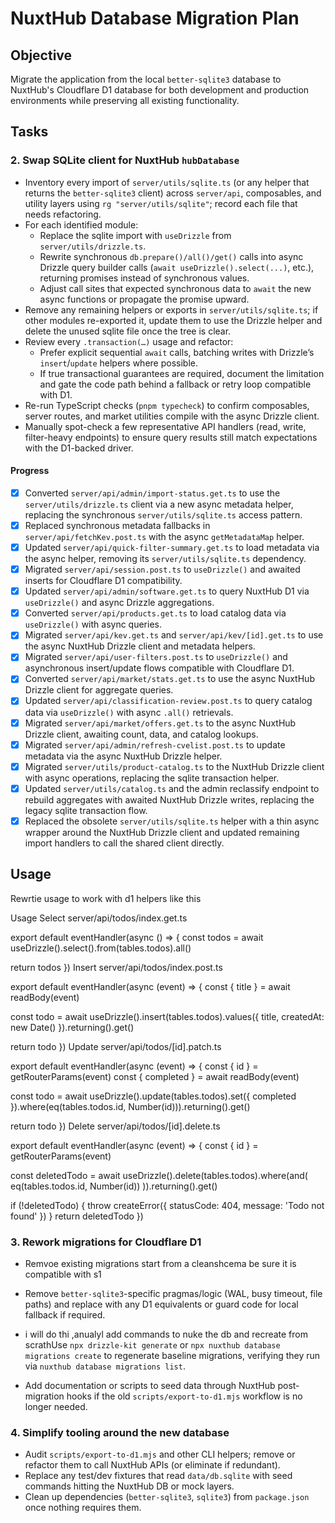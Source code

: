 # NuxtHub Database Migration Plan

## Objective

Migrate the application from the local `better-sqlite3` database to NuxtHub's Cloudflare D1 database for both development and production environments while preserving all existing functionality.

## Tasks

### 2. Swap SQLite client for NuxtHub `hubDatabase`

- Inventory every import of `server/utils/sqlite.ts` (or any helper that returns the `better-sqlite3` client) across `server/api`, composables, and utility layers using `rg "server/utils/sqlite"`; record each file that needs refactoring.
- For each identified module:
  - Replace the sqlite import with `useDrizzle` from `server/utils/drizzle.ts`.
  - Rewrite synchronous `db.prepare()/all()/get()` calls into async Drizzle query builder calls (`await useDrizzle().select(...)`, etc.), returning promises instead of synchronous values.
  - Adjust call sites that expected synchronous data to `await` the new async functions or propagate the promise upward.
- Remove any remaining helpers or exports in `server/utils/sqlite.ts`; if other modules re-exported it, update them to use the Drizzle helper and delete the unused sqlite file once the tree is clear.
- Review every `.transaction(…)` usage and refactor:
  - Prefer explicit sequential `await` calls, batching writes with Drizzle’s `insert`/`update` helpers where possible.
  - If true transactional guarantees are required, document the limitation and gate the code path behind a fallback or retry loop compatible with D1.
- Re-run TypeScript checks (`pnpm typecheck`) to confirm composables, server routes, and market utilities compile with the async Drizzle client.
- Manually spot-check a few representative API handlers (read, write, filter-heavy endpoints) to ensure query results still match expectations with the D1-backed driver.

#### Progress

- [x] Converted `server/api/admin/import-status.get.ts` to use the `server/utils/drizzle.ts` client via a new async metadata helper, replacing the synchronous `server/utils/sqlite.ts` access pattern.
- [x] Replaced synchronous metadata fallbacks in `server/api/fetchKev.post.ts` with the async `getMetadataMap` helper.
- [x] Updated `server/api/quick-filter-summary.get.ts` to load metadata via the async helper, removing its `server/utils/sqlite.ts` dependency.
- [x] Migrated `server/api/session.post.ts` to `useDrizzle()` and awaited inserts for Cloudflare D1 compatibility.
- [x] Updated `server/api/admin/software.get.ts` to query NuxtHub D1 via `useDrizzle()` and async Drizzle aggregations.
- [x] Converted `server/api/products.get.ts` to load catalog data via `useDrizzle()` with async queries.
- [x] Migrated `server/api/kev.get.ts` and `server/api/kev/[id].get.ts` to use the async NuxtHub Drizzle client and metadata helpers.
- [x] Migrated `server/api/user-filters.post.ts` to `useDrizzle()` and asynchronous insert/update flows compatible with Cloudflare D1.
- [x] Converted `server/api/market/stats.get.ts` to use the async NuxtHub Drizzle client for aggregate queries.
- [x] Updated `server/api/classification-review.post.ts` to query catalog data via `useDrizzle()` with async `.all()` retrievals.
- [x] Migrated `server/api/market/offers.get.ts` to the async NuxtHub Drizzle client, awaiting count, data, and catalog lookups.
- [x] Migrated `server/api/admin/refresh-cvelist.post.ts` to update metadata via the async NuxtHub Drizzle helper.
- [x] Migrated `server/utils/product-catalog.ts` to the NuxtHub Drizzle client with async operations, replacing the sqlite transaction helper.
- [x] Updated `server/utils/catalog.ts` and the admin reclassify endpoint to rebuild aggregates with awaited NuxtHub Drizzle writes, replacing the legacy sqlite transaction flow.
- [x] Replaced the obsolete `server/utils/sqlite.ts` helper with a thin async wrapper around the NuxtHub Drizzle client and updated remaining import handlers to call the shared client directly.

## Usage

Rewrtie usage to work with d1 helpers like this

Usage
Select
server/api/todos/index.get.ts

export default eventHandler(async () => {
  const todos = await useDrizzle().select().from(tables.todos).all()

  return todos
})
Insert
server/api/todos/index.post.ts

export default eventHandler(async (event) => {
  const { title } = await readBody(event)

  const todo = await useDrizzle().insert(tables.todos).values({
    title,
    createdAt: new Date()
  }).returning().get()

  return todo
})
Update
server/api/todos/[id].patch.ts

export default eventHandler(async (event) => {
  const { id } = getRouterParams(event)
  const { completed } = await readBody(event)

  const todo = await useDrizzle().update(tables.todos).set({
    completed
  }).where(eq(tables.todos.id, Number(id))).returning().get()

  return todo
})
Delete
server/api/todos/[id].delete.ts

export default eventHandler(async (event) => {
  const { id } = getRouterParams(event)

  const deletedTodo = await useDrizzle().delete(tables.todos).where(and(
    eq(tables.todos.id, Number(id))
  )).returning().get()

  if (!deletedTodo) {
    throw createError({
      statusCode: 404,
      message: 'Todo not found'
    })
  }
  return deletedTodo
})



### 3. Rework migrations for Cloudflare D1
- Remvoe existing migrations start from a cleanshcema be sure it is compatible with s1
- Remove `better-sqlite3`-specific pragmas/logic (WAL, busy timeout, file paths) and replace with any D1 equivalents or guard code for local fallback if required.

- i will do thi ,anualyl add commands to nuke the db and recreate from scrathUse `npx drizzle-kit generate` or `npx nuxthub database migrations create` to regenerate baseline migrations, verifying they run via `nuxthub database migrations list`.
- Add documentation or scripts to seed data through NuxtHub post-migration hooks if the old `scripts/export-to-d1.mjs` workflow is no longer needed.

### 4. Simplify tooling around the new database
- Audit `scripts/export-to-d1.mjs` and other CLI helpers; remove or refactor them to call NuxtHub APIs (or eliminate if redundant).
- Replace any test/dev fixtures that read `data/db.sqlite` with seed commands hitting the NuxtHub DB or mock layers.
- Clean up dependencies (`better-sqlite3`, `sqlite3`) from `package.json` once nothing requires them.
